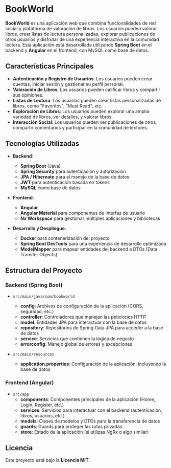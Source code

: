 # BookWorld

**BookWorld** es una aplicación web que combina funcionalidades de red social y plataforma de valoración de libros. Los usuarios pueden valorar libros, crear listas de lectura personalizadas, explorar publicaciones de otros usuarios y disfrutar de una experiencia interactiva en la comunidad lectora. Esta aplicación está desarrollada utilizando **Spring Boot** en el backend y **Angular** en el frontend, con MySQL como base de datos.

## Características Principales

- **Autenticación y Registro de Usuarios**: Los usuarios pueden crear cuentas, iniciar sesión y gestionar su perfil personal.
- **Valoración de Libros**: Los usuarios pueden calificar libros y compartir sus opiniones.
- **Listas de Lectura**: Los usuarios pueden crear listas personalizadas de libros, como "Favoritos", "Must Read", etc.
- **Exploración de Libros**: Los usuarios pueden explorar una amplia variedad de libros, ver detalles, y valorar libros.
- **Interacción Social**: Los usuarios pueden ver publicaciones de otros, compartir comentarios y participar en la comunidad de lectores.

## Tecnologías Utilizadas

- **Backend**:  
  - **Spring Boot** (Java)  
  - **Spring Security** para autenticación y autorización  
  - **JPA / Hibernate** para el manejo de la base de datos  
  - **JWT** para autenticación basada en tokens  
  - **MySQL** como base de datos

- **Frontend**:  
  - **Angular**  
  - **Angular Material** para componentes de interfaz de usuario  
  - **Nx Workspace** para gestionar múltiples aplicaciones y bibliotecas

- **Desarrollo y Despliegue**:  
  - **Docker** para contenerización del proyecto  
  - **Spring Boot DevTools** para una experiencia de desarrollo optimizada  
  - **ModelMapper** para mapear entidades del backend a DTOs (Data Transfer Objects)

## Estructura del Proyecto

### Backend (Spring Boot)

- `src/main/java/com/bookworld`  
  - **config**: Archivos de configuración de la aplicación (CORS, seguridad, etc.)  
  - **controller**: Controladores que manejan las peticiones HTTP  
  - **model**: Entidades JPA para interactuar con la base de datos  
  - **repository**: Repositorios de Spring Data JPA para acceder a la base de datos  
  - **service**: Servicios que contienen la lógica de negocio  
  - **errorconfig**: Manejo global de errores y excepciones

- `src/main/resources`  
  - **application.properties**: Configuración de la aplicación, incluyendo la base de datos

### Frontend (Angular)

- `src/app`  
  - **components**: Componentes principales de la aplicación (Home, Login, Register, etc.)  
  - **services**: Servicios para interactuar con el backend (autenticación, libros, usuarios, etc.)  
  - **models**: Clases de modelos y DTOs para la transferencia de datos  
  - **guards**: Guards para proteger las rutas privadas  
  - **store**: Estado de la aplicación (si utilizas NgRx o algo similar)

## Licencia

Este proyecto está bajo la **Licencia MIT**.
